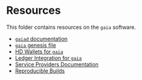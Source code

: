 <!--
order: false
parent:
  order: 5
-->

# Resources

This folder contains resources on the `gaia` software.

- [`gaiad` documentation](./gaiad.md)
- [`gaia` genesis file](./genesis.md)
- [HD Wallets for `gaia`](./hd-wallets.md)
- [Ledger Integration for `gaia`](./ledger.md)
- [Service Providers Documentation](./service-providers.md)
- [Reproducible Builds](./reproducible-builds.md)
